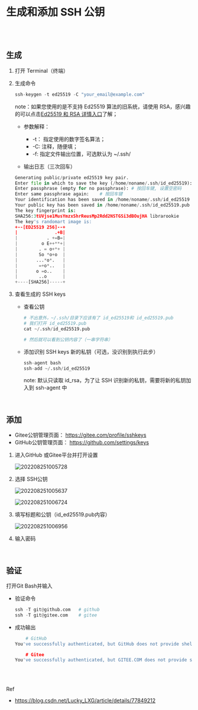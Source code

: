 # 生成和添加 SSH 公钥

</br>
</br>

## 生成

1. 打开 Terminal（终端）

2. 生成命令

    ```python
    ssh-keygen -t ed25519 -C "your_email@example.com"
    ```

    note：如果您使用的是不支持 Ed25519 算法的旧系统，请使用 RSA，感兴趣的可以点击[Ed25519 和 RSA 详情入口](https://www.cnblogs.com/librarookie/p/15389876.html "RSA、DSA、ECDSA、EdDSA 和 Ed25519 的区别")了解；

    * 参数解释：
      * -t： 指定使用的数字签名算法；
      * -C: 注释，随便填；
      * -f: 指定文件输出位置，可选默认为 ~/.ssh/

    * 输出日志（三次回车）

    ```python
    Generating public/private ed25519 key pair.
    Enter file in which to save the key (/home/noname/.ssh/id_ed25519):     # 按回车键, 接受默认文件位置
    Enter passphrase (empty for no passphrase): # 按回车键, 设置空密码
    Enter same passphrase again:    # 按回车键
    Your identification has been saved in /home/noname/.ssh/id_ed25519
    Your public key has been saved in /home/noname/.ssh/id_ed25519.pub
    The key fingerprint is:
    SHA256:3tUVjse1MusYmzxShrReusMp2Rdd2NSTGSi3dBOujHA librarookie
    The key's randomart image is:
    +--[ED25519 256]--+
    |              .+B|
    |           . +=B=|
    |         o E++**+|
    |        . = o+*+ |
    |        So *o+o  |
    |       ...*o*.   |
    |        =+o*..   |
    |       o =o..    |
    |        ..o      |
    +----[SHA256]-----+
    ```

3. 查看生成的 SSH keys

    * 查看公钥

        ```python
        # 不出意外，~/.ssh/目录下应该有了 id_ed25519和 id_ed25519.pub
        # 我们打开 id_ed25519.pub
        cat ~/.ssh/id_ed25519.pub
        
        # 然后就可以看到公钥内容了（一串字符串）
        ```

    * 添加识别 SSH keys 新的私钥（可选，没识别到执行此步）

        ```python
        ssh-agent bash
        ssh-add ~/.ssh/id_ed25519
        ```

        note: 默认只读取 id_rsa，为了让 SSH 识别新的私钥，需要将新的私钥加入到 ssh-agent 中

</br>

## 添加

* Gitee公钥管理页面： <https://gitee.com/profile/sshkeys>
* GitHub公钥管理页面： <https://github.com/settings/keys>

1. 进入GitHub 或Gitee平台并打开设置

    ![202208251005728](https://gitee.com/librarookie/picgo/raw/master/img/202208251005728.png "202208251005728")

2. 选择 SSH公钥

    ![202208251005637](https://gitee.com/librarookie/picgo/raw/master/img/202208251005637.png "202208251005637")

    ![202208251006724](https://gitee.com/librarookie/picgo/raw/master/img/202208251006724.png "202208251006724")

3. 填写标题和公钥（id_ed25519.pub内容）

    ![202208251006956](https://gitee.com/librarookie/picgo/raw/master/img/202208251006956.png "202208251006956")

4. 输入密码

</br>

## 验证

打开Git Bash并输入

* 验证命令

    ```python
    ssh -T git@github.com   # github
    ssh -T git@gitee.com    # gitee
    ```

* 成功输出

    ```python
        # GitHub
    You've successfully authenticated, but GitHub does not provide shell access.

        # Gitee
    You've successfully authenticated, but GITEE.COM does not provide shell access. 
    ```

</br>
</br>

Ref

* <https://blog.csdn.net/Lucky_LXG/article/details/77849212>
